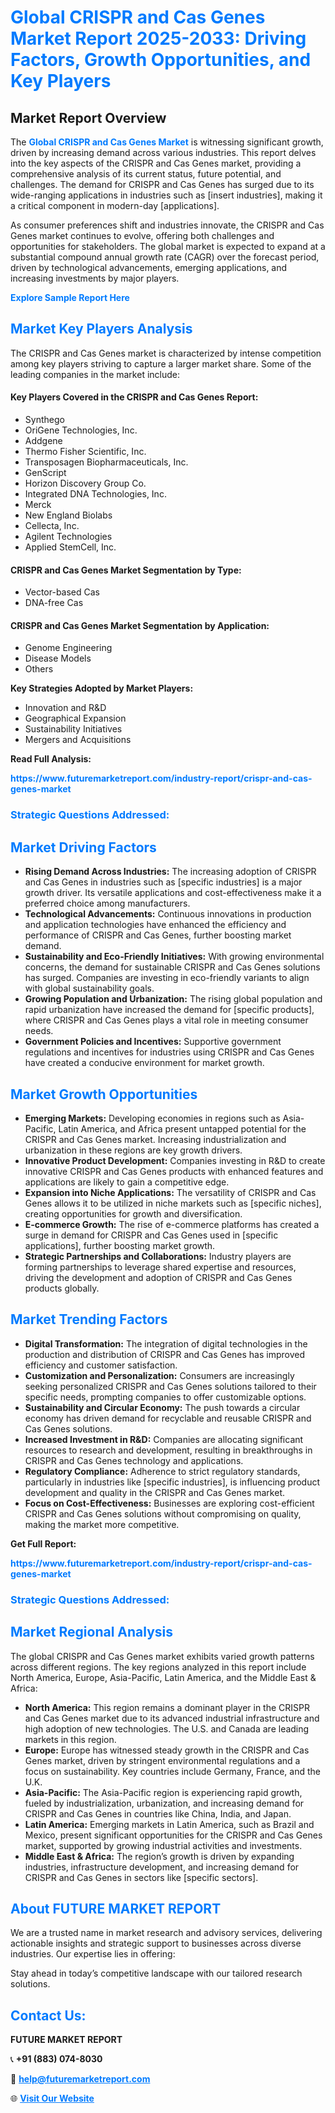 <h1 style="color: #007BFF;">Global CRISPR and Cas Genes Market Report 2025-2033: Driving Factors, Growth Opportunities, and Key Players</h1>

<section id="overview">
<h2>Market Report Overview</h2>
<p>The <a href="https://www.futuremarketreport.com/industry-report/crispr-and-cas-genes-market" style="color: #007BFF; text-decoration: none;"><strong>Global CRISPR and Cas Genes Market</strong></a> is witnessing significant growth, driven by increasing demand across various industries. This report delves into the key aspects of the CRISPR and Cas Genes market, providing a comprehensive analysis of its current status, future potential, and challenges. The demand for CRISPR and Cas Genes has surged due to its wide-ranging applications in industries such as [insert industries], making it a critical component in modern-day [applications].</p>
<p>As consumer preferences shift and industries innovate, the CRISPR and Cas Genes market continues to evolve, offering both challenges and opportunities for stakeholders. The global market is expected to expand at a substantial compound annual growth rate (CAGR) over the forecast period, driven by technological advancements, emerging applications, and increasing investments by major players.</p>
</section>

<section id="overview">
<p><a href="https://www.futuremarketreport.com/request-sample/reportId=79393" style="color: #007BFF; text-decoration: none;"><strong>Explore Sample Report Here</strong></a></p>
</section>

<section id="key-players">
<h2 style="color: #007BFF;">Market Key Players Analysis</h2>
<p>The CRISPR and Cas Genes market is characterized by intense competition among key players striving to capture a larger market share. Some of the leading companies in the market include:</p>
<h4>Key Players Covered in the CRISPR and Cas Genes Report:</h4>
<ul><li>Synthego</li><li>OriGene Technologies, Inc.</li><li>Addgene</li><li>Thermo Fisher Scientific, Inc.</li><li>Transposagen Biopharmaceuticals, Inc.</li><li>GenScript</li><li>Horizon Discovery Group Co.</li><li>Integrated DNA Technologies, Inc.</li><li>Merck</li><li>New England Biolabs</li><li>Cellecta, Inc.</li><li>Agilent Technologies</li><li>Applied StemCell, Inc.</li></ul>
<h4>CRISPR and Cas Genes Market Segmentation by Type:</h4>
<ul><li>Vector-based Cas</li><li>DNA-free Cas</li></ul>

<h4>CRISPR and Cas Genes Market Segmentation by Application:</h4>
<ul><li>Genome Engineering</li><li>Disease Models</li><li>Others</li></ul>
<p><strong>Key Strategies Adopted by Market Players:</strong></p>
<ul>
<li>Innovation and R&D</li>
<li>Geographical Expansion</li>
<li>Sustainability Initiatives</li>
<li>Mergers and Acquisitions</li>
</ul>
</section>

<section>
<p><strong>Read Full Analysis: </strong></p><a href="https://www.futuremarketreport.com/industry-report/crispr-and-cas-genes-market" style="color: #007BFF; text-decoration: none;"><strong>https://www.futuremarketreport.com/industry-report/crispr-and-cas-genes-market</strong></a>
<h3 style="color: #007BFF;">Strategic Questions Addressed:</h3>
</section>

<section id="driving-factors">
<h2 style="color: #007BFF;">Market Driving Factors</h2>
<ul>
<li><strong>Rising Demand Across Industries:</strong> The increasing adoption of CRISPR and Cas Genes in industries such as [specific industries] is a major growth driver. Its versatile applications and cost-effectiveness make it a preferred choice among manufacturers.</li>
<li><strong>Technological Advancements:</strong> Continuous innovations in production and application technologies have enhanced the efficiency and performance of CRISPR and Cas Genes, further boosting market demand.</li>
<li><strong>Sustainability and Eco-Friendly Initiatives:</strong> With growing environmental concerns, the demand for sustainable CRISPR and Cas Genes solutions has surged. Companies are investing in eco-friendly variants to align with global sustainability goals.</li>
<li><strong>Growing Population and Urbanization:</strong> The rising global population and rapid urbanization have increased the demand for [specific products], where CRISPR and Cas Genes plays a vital role in meeting consumer needs.</li>
<li><strong>Government Policies and Incentives:</strong> Supportive government regulations and incentives for industries using CRISPR and Cas Genes have created a conducive environment for market growth.</li>
</ul>
</section>

<section id="growth-opportunities">
<h2 style="color: #007BFF;">Market Growth Opportunities</h2>
<ul>
<li><strong>Emerging Markets:</strong> Developing economies in regions such as Asia-Pacific, Latin America, and Africa present untapped potential for the CRISPR and Cas Genes market. Increasing industrialization and urbanization in these regions are key growth drivers.</li>
<li><strong>Innovative Product Development:</strong> Companies investing in R&D to create innovative CRISPR and Cas Genes products with enhanced features and applications are likely to gain a competitive edge.</li>
<li><strong>Expansion into Niche Applications:</strong> The versatility of CRISPR and Cas Genes allows it to be utilized in niche markets such as [specific niches], creating opportunities for growth and diversification.</li>
<li><strong>E-commerce Growth:</strong> The rise of e-commerce platforms has created a surge in demand for CRISPR and Cas Genes used in [specific applications], further boosting market growth.</li>
<li><strong>Strategic Partnerships and Collaborations:</strong> Industry players are forming partnerships to leverage shared expertise and resources, driving the development and adoption of CRISPR and Cas Genes products globally.</li>
</ul>
</section>

<section id="trending-factors">
<h2 style="color: #007BFF;">Market Trending Factors</h2>
<ul>
<li><strong>Digital Transformation:</strong> The integration of digital technologies in the production and distribution of CRISPR and Cas Genes has improved efficiency and customer satisfaction.</li>
<li><strong>Customization and Personalization:</strong> Consumers are increasingly seeking personalized CRISPR and Cas Genes solutions tailored to their specific needs, prompting companies to offer customizable options.</li>
<li><strong>Sustainability and Circular Economy:</strong> The push towards a circular economy has driven demand for recyclable and reusable CRISPR and Cas Genes solutions.</li>
<li><strong>Increased Investment in R&D:</strong> Companies are allocating significant resources to research and development, resulting in breakthroughs in CRISPR and Cas Genes technology and applications.</li>
<li><strong>Regulatory Compliance:</strong> Adherence to strict regulatory standards, particularly in industries like [specific industries], is influencing product development and quality in the CRISPR and Cas Genes market.</li>
<li><strong>Focus on Cost-Effectiveness:</strong> Businesses are exploring cost-efficient CRISPR and Cas Genes solutions without compromising on quality, making the market more competitive.</li>
</ul>
</section>

<section>
<p><strong>Get Full Report: </strong></p><a href="https://www.futuremarketreport.com/industry-report/crispr-and-cas-genes-market" style="color: #007BFF; text-decoration: none;"><strong>https://www.futuremarketreport.com/industry-report/crispr-and-cas-genes-market</strong></a>
<h3 style="color: #007BFF;">Strategic Questions Addressed:</h3>
</section>


<section id="regional-analysis">
<h2 style="color: #007BFF;">Market Regional Analysis</h2>
<p>The global CRISPR and Cas Genes market exhibits varied growth patterns across different regions. The key regions analyzed in this report include North America, Europe, Asia-Pacific, Latin America, and the Middle East & Africa:</p>
<ul>
<li><strong>North America:</strong> This region remains a dominant player in the CRISPR and Cas Genes market due to its advanced industrial infrastructure and high adoption of new technologies. The U.S. and Canada are leading markets in this region.</li>
<li><strong>Europe:</strong> Europe has witnessed steady growth in the CRISPR and Cas Genes market, driven by stringent environmental regulations and a focus on sustainability. Key countries include Germany, France, and the U.K.</li>
<li><strong>Asia-Pacific:</strong> The Asia-Pacific region is experiencing rapid growth, fueled by industrialization, urbanization, and increasing demand for CRISPR and Cas Genes in countries like China, India, and Japan.</li>
<li><strong>Latin America:</strong> Emerging markets in Latin America, such as Brazil and Mexico, present significant opportunities for the CRISPR and Cas Genes market, supported by growing industrial activities and investments.</li>
<li><strong>Middle East & Africa:</strong> The region’s growth is driven by expanding industries, infrastructure development, and increasing demand for CRISPR and Cas Genes in sectors like [specific sectors].</li>
</ul>
</section>

<footer>
<h2 style="color: #007BFF;">About FUTURE MARKET REPORT</h2>
<p>We are a trusted name in market research and advisory services, delivering actionable insights and strategic support to businesses across diverse industries. Our expertise lies in offering:</p>

<p>Stay ahead in today’s competitive landscape with our tailored research solutions.</p>

<h2 style="color: #007BFF;">Contact Us:</h2>
<p><strong>FUTURE MARKET REPORT</strong></p>
<p>📞 <strong>+91 (883) 074-8030</strong></p>
<p>📧 <strong><a href="mailto:help@futuremarketreport.com" style="color: #007BFF;">help@futuremarketreport.com</a></strong></p>
<p>🌐 <strong><a href="https://www.futuremarketreport.com/" style="color: #007BFF;">Visit Our Website</a></strong></p>
</footer>